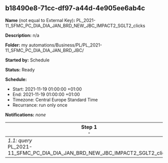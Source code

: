 ## b18490e8-71cc-df97-a44d-4e905ee6ab4c

**Name** (not equal to External Key)**:** PL_2021-11_SFMC_PC_DIA_DIA_JAN_BRD_NEW_JBC_IMPACT2_SGLT2_clicks


**Description:** n/a

**Folder:** my automations/Business/PL/PL_2021-11_SFMC_PC_DIA_DIA_JAN_BRD_JBC/

**Started by:** Schedule

**Status:** Ready

**Schedule:**

* Start: 2021-11-19 01:00:00 +01:00
* End: 2021-11-19 01:00:00 +01:00
* Timezone: Central Europe Standard Time
* Recurrance: run only once

**Notifications:** _none_


| Step 1<br>_<small>-</small>_ |
| --- |
| _1.1: query_<br>PL_2021-11_SFMC_PC_DIA_DIA_JAN_BRD_NEW_JBC_IMPACT2_SGLT2_clicks |
